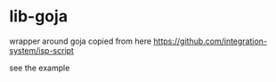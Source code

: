 # lib-goja

wrapper around goja
copied from here
https://github.com/integration-system/isp-script


see the example